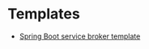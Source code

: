 # Templates

* [Spring Boot service broker template ](https://start.spring.io/#!type=gradle-project&language=java&platformVersion=2.2.4.RELEASE&packaging=jar&jvmVersion=1.8&groupId=com.puglieseweb.app&artifactId=open-service-broker&name=open-service-broker&description=Demo%20project%20for%20Spring%20Boot&packageName=com.puglieseweb.app.open-service-broker&dependencies=devtools,lombok,configuration-processor,actuator,open-service-broker)

